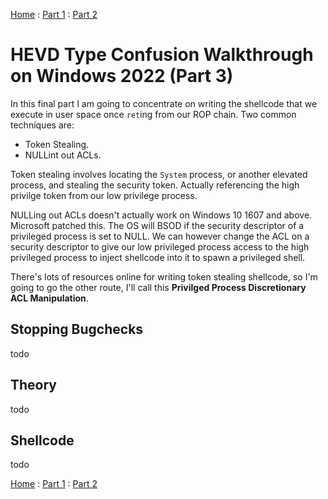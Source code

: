 [Home](https://plackyhacker.github.io) : [Part 1](https://plackyhacker.github.io/kernel/hevd) : [Part 2](https://plackyhacker.github.io/kernel/hevd-2)

# HEVD Type Confusion Walkthrough on Windows 2022 (Part 3)

In this final part I am going to concentrate on writing the shellcode that we execute in user space once `ret`ing from our ROP chain. Two common techniques are:

- Token Stealing.
- NULLint out ACLs.

Token stealing involves locating the `System` process, or another elevated process, and stealing the security token. Actually referencing the high privilge token from our low privilege process. 

NULLing out ACLs doesn't actually work on Windows 10 1607 and above. Microsoft patched this. The OS will BSOD if the security descriptor of a privileged process is set to NULL. We can however change the ACL on a security descriptor to give our low privileged process access to the high privileged process to inject shellcode into it to spawn a privileged shell.

There's lots of resources online for writing token stealing shellcode, so I'm going to go the other route, I'll call this **Privilged Process Discretionary ACL Manipulation**.

## Stopping Bugchecks

todo

## Theory

todo

## Shellcode

todo

[Home](https://plackyhacker.github.io) : [Part 1](https://plackyhacker.github.io/kernel/hevd) : [Part 2](https://plackyhacker.github.io/kernel/hevd-2)
